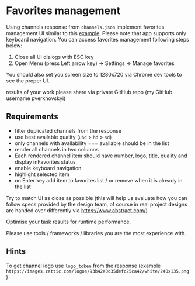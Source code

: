 # Favorites management

Using channels response from `channels.json` implement favorites management UI
similar to this [example](https://zattoo-abox-master.zattoo.com/?login=00007733&password=54321). Please note that app supports only keyboard navigation.
You can access favorites management following steps below:
1. Close all UI dialogs with ESC key
2. Open Menu (press Left arrow key) -> Settings -> Manage favorites

You should also set you screen size to 1280x720 via Chrome dev tools to see the proper UI.

results of your work please share via private GitHub repo (my GitHub username pverkhovskyi)



## Requirements
- filter duplicated channels from the response
- use best available quality (`uhd` > `hd` > `sd`)
- only channels with availability === available should be in the list
- render all channels in two columns
- Each rendered channel item should have number, logo, title, quality and display inFavorites status
- enable keyboard navigation
- highlight selected item
- on Enter key add item to favorites list / or remove when it is already in the list

Try to match UI as close as possible (this will help us evaluate how you can follow specs provided by the design team, of course in real project designs are handed over differently via https://www.abstract.com/)

Optimise your task results for runtime performance.

Please use tools / frameworks / libraries you are the most experience with.


## Hints
To get channel logo use `logo_token` from the response (example `https://images.zattic.com/logos/93b42a0d35defc25ca42/white/240x135.png`)
